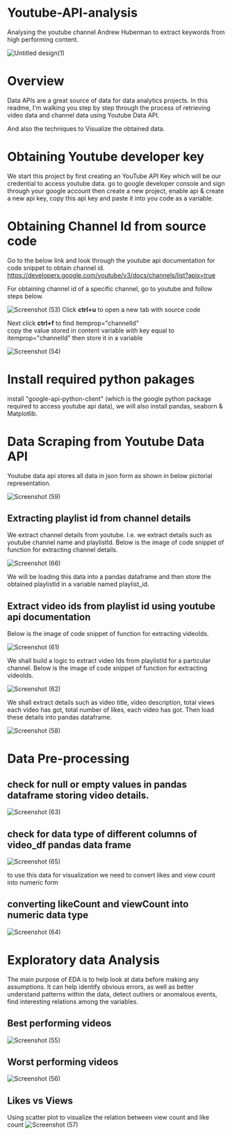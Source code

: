 # Youtube-API-analysis
Analysing the youtube channel Andrew Huberman to extract keywords from high performing content.
  




![Untitled design(1)](https://user-images.githubusercontent.com/111446453/185779918-c6f02eaa-b2a0-4069-b154-58ce65212562.png)
# Overview
Data APIs are a great source of data for data analytics projects. In this readme, I'm walking you step by step through the process of retrieving video data and channel data using Youtube Data API.


And also the techniques to Visualize the obtained data.
# Obtaining Youtube developer key
We start this project by first creating an YouTube API Key which will be our credential to access youtube data.
go to google developer console and sign through your google account
then create a new project, enable api & create a new api key, copy this api key and paste it into you code as a variable.
# Obtaining  Channel Id from source code 
Go to the below link and look through the youtube api documentation for code snippet to obtain channel id.
https://developers.google.com/youtube/v3/docs/channels/list?apix=true


For obtaining channel id of a specific channel, go to youtube and follow steps below.

![Screenshot (53)](https://user-images.githubusercontent.com/111446453/185879908-c1a88dee-a259-468c-a3f1-d19e4e45589d.png)
Click **ctrl+u** to open a new tab with source code


Next click **ctrl+f** to find itemprop="channelId"  
copy the value stored in content variable with key equal to itemprop="channelId"
then store it in a variable

![Screenshot (54)](https://user-images.githubusercontent.com/111446453/185878809-4d823838-85df-479c-8eea-9bd31450ec10.png)
# Install required python pakages
install "google-api-python-client" (which is the google python package required to access youtube api data), we will also install pandas, seaborn & Matplotlib.



# Data Scraping from Youtube Data API
Youtube data api stores all data in json form as shown in below pictorial representation.


![Screenshot (59)](https://user-images.githubusercontent.com/111446453/185903047-35e6a7d6-d1c6-4782-8fea-8460c74a743b.png)

## Extracting playlist id from channel details
We extract channel details from youtube. I.e. we extract details such as youtube channel name and playlistId.
Below is the image of code snippet of function for extracting channel details.


![Screenshot (66)](https://user-images.githubusercontent.com/111446453/185906866-6eabe163-82d0-4adf-a240-b71c7071bf76.png)


We will be loading this data into a pandas dataframe and then store the obtained playlistId in a variable named playlist_id.
## Extract video ids from playlist id using youtube api documentation
Below is the image of code snippet of function for extracting videoIds.

![Screenshot (61)](https://user-images.githubusercontent.com/111446453/185906974-31a9976f-e498-4851-9c16-f1249f3aa935.png)


We shall build a logic to extract video Ids from playlistId for a particular channel.
Below is the image of code snippet of function for extracting videoIds.


![Screenshot (62)](https://user-images.githubusercontent.com/111446453/185906991-d954d14b-d882-4b50-957b-372b230529da.png)

We shall extract details such as video title, video description, total views each video has got, total number of likes, each video has got. 
Then load these details into pandas dataframe.

![Screenshot (58)](https://user-images.githubusercontent.com/111446453/185882610-6eb8c9d6-fb75-453f-a305-5681fe32193b.png)



# Data Pre-processing
## check for null or empty values in pandas dataframe storing video details.


![Screenshot (63)](https://user-images.githubusercontent.com/111446453/185907207-a0b3da1e-ca37-4140-b56e-d4385ac39e3f.png)




## check for data type of different columns of video_df pandas data frame






![Screenshot (65)](https://user-images.githubusercontent.com/111446453/185907235-87eb9b1b-3e38-459d-84fe-682568adb2c4.png)


to use this data for visualization we need to convert likes and view count into numeric form
## converting likeCount and viewCount into numeric data type





![Screenshot (64)](https://user-images.githubusercontent.com/111446453/185907283-9cea9ea9-a063-4896-8303-3ff10a455e34.png)



# Exploratory data Analysis
The main purpose of EDA is to help look at data before making any assumptions.
It can help identify obvious errors, as well as better understand patterns within the data, detect outliers or anomalous events, find interesting relations among the variables.


## Best performing videos

![Screenshot (55)](https://user-images.githubusercontent.com/111446453/185881753-744cea0a-d386-4e82-9705-fd95e00f77f4.png)
## Worst performing videos
![Screenshot (56)](https://user-images.githubusercontent.com/111446453/185881613-615ce17c-2d9b-4765-b2c0-1adb6a6a99c5.png)

## Likes vs Views
Using scatter plot to visualize the relation between view count and like count
![Screenshot (57)](https://user-images.githubusercontent.com/111446453/185881792-b9c03223-8891-439f-af10-669e5b504e15.png)
